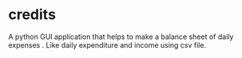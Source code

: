 # credits
A python GUI application that helps to make a balance sheet of daily expenses . Like daily expenditure and income using csv file.

